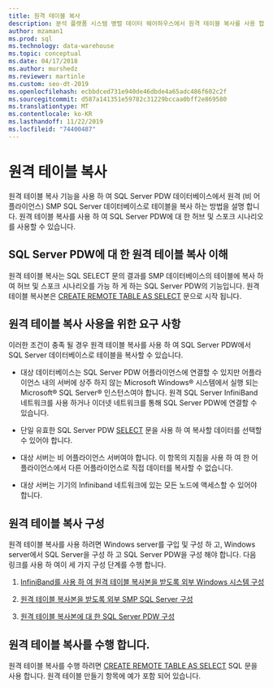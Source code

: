 ```yaml
---
title: 원격 테이블 복사
description: 분석 플랫폼 시스템 병렬 데이터 웨어하우스에서 원격 테이블 복사를 사용 합니다.
author: mzaman1
ms.prod: sql
ms.technology: data-warehouse
ms.topic: conceptual
ms.date: 04/17/2018
ms.author: murshedz
ms.reviewer: martinle
ms.custom: seo-dt-2019
ms.openlocfilehash: ecbbdced731e940de46dbde4a65adc486f602c2f
ms.sourcegitcommit: d587a141351e59782c31229bccaa0bff2e869580
ms.translationtype: MT
ms.contentlocale: ko-KR
ms.lasthandoff: 11/22/2019
ms.locfileid: "74400487"
---
```

# <a name="remote-table-copy"></a>원격 테이블 복사
원격 테이블 복사 기능을 사용 하 여 SQL Server PDW 데이터베이스에서 원격 (비 어플라이언스) SMP SQL Server 데이터베이스로 테이블을 복사 하는 방법을 설명 합니다. 원격 테이블 복사를 사용 하 여 SQL Server PDW에 대 한 허브 및 스포크 시나리오를 사용할 수 있습니다.  
  
## <a name="BasicsPDE"></a>SQL Server PDW에 대 한 원격 테이블 복사 이해  
원격 테이블 복사는 SQL SELECT 문의 결과를 SMP 데이터베이스의 테이블에 복사 하 여 허브 및 스포크 시나리오를 가능 하 게 하는 SQL Server PDW의 기능입니다. 원격 테이블 복사본은 [CREATE REMOTE TABLE AS SELECT](../t-sql/statements/create-remote-table-as-select-parallel-data-warehouse.md) 문으로 시작 됩니다.  
  
## <a name="BasicsPrerequisites"></a>원격 테이블 복사 사용을 위한 요구 사항  
이러한 조건이 충족 될 경우 원격 테이블 복사를 사용 하 여 SQL Server PDW에서 SQL Server 데이터베이스로 테이블을 복사할 수 있습니다.  
  
-   대상 데이터베이스는 SQL Server PDW 어플라이언스에 연결할 수 있지만 어플라이언스 내의 서버에 상주 하지 않는 Microsoft Windows® 시스템에서 실행 되는 Microsoft® SQL Server® 인스턴스여야 합니다. 원격 SQL Server InfiniBand 네트워크를 사용 하거나 이더넷 네트워크를 통해 SQL Server PDW에 연결할 수 있습니다.  
  
-   단일 유효한 SQL Server PDW [SELECT](../t-sql/queries/select-transact-sql.md) 문을 사용 하 여 복사할 데이터를 선택할 수 있어야 합니다.  
  
-   대상 서버는 비 어플라이언스 서버여야 합니다. 이 항목의 지침을 사용 하 여 한 어플라이언스에서 다른 어플라이언스로 직접 데이터를 복사할 수 없습니다.  
  
-   대상 서버는 기기의 Infiniband 네트워크에 있는 모든 노드에 액세스할 수 있어야 합니다.  
  
## <a name="ConfigureRemote"></a>원격 테이블 복사 구성  
원격 테이블 복사를 사용 하려면 Windows server를 구입 및 구성 하 고, Windows server에서 SQL Server을 구성 하 고 SQL Server PDW을 구성 해야 합니다. 다음 링크를 사용 하 여이 세 가지 구성 단계를 수행 합니다.  
  
1.  [InfiniBand를 사용 하 여 원격 테이블 복사본을 받도록 외부 Windows 시스템 구성](configure-an-external-windows-system-to-receive-remote-table-copies-using-infiniband.md)  
  
2.  [원격 테이블 복사본을 받도록 외부 SMP SQL Server 구성](configure-an-external-smp-sql-server-to-receive-remote-table-copies.md)  
  
3.  [원격 테이블 복사본에 대 한 SQL Server PDW 구성](configure-sql-server-pdw-for-remote-table-copies.md)  
  
## <a name="PerformRemote"></a>원격 테이블 복사를 수행 합니다.  
원격 테이블 복사를 수행 하려면 [CREATE REMOTE TABLE AS SELECT](../t-sql/statements/create-remote-table-as-select-parallel-data-warehouse.md) SQL 문을 사용 합니다. 원격 테이블 만들기 항목에 예가 포함 되어 있습니다.  
  
<!-- MISSING LINKS 
## See Also  
[Common Metadata Query Examples &#40;SQL Server PDW&#41;](../sqlpdw/common-metadata-query-examples-sql-server-pdw.md)  
-->
  
